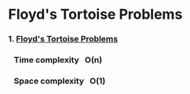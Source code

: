 # Floyd's Tortoise Problems
### 1. [Floyd's Tortoise Problems](https://leetcode.com/problems/find-the-duplicate-number/submissions/)

### &nbsp; &nbsp;Time complexity &nbsp; O(n)
### &nbsp;&nbsp; Space complexity &nbsp;  O(1)
